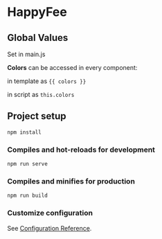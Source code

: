 # HappyFee

## Global Values
Set in main.js

**Colors** can be accessed in every component:

in template as `{{ colors }}`

in script as `this.colors`

## Project setup
```
npm install
```

### Compiles and hot-reloads for development
```
npm run serve
```

### Compiles and minifies for production
```
npm run build
```

### Customize configuration
See [Configuration Reference](https://cli.vuejs.org/config/).
